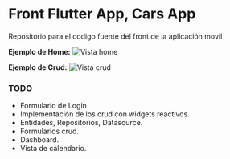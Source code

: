 # Front Flutter App, Cars App

Repositorio para el codigo fuente del front de la aplicación movil


**Ejemplo de Home:**
![Vista home](./assets/ej1)

**Ejemplo de Crud:**
![Vista crud](./assets/ej2)


### TODO
- Formulario de Login
- Implementación de los crud con widgets reactivos.
- Entidades, Repositorios, Datasource.
- Formularios crud.
- Dashboard.
- Vista de calendario.